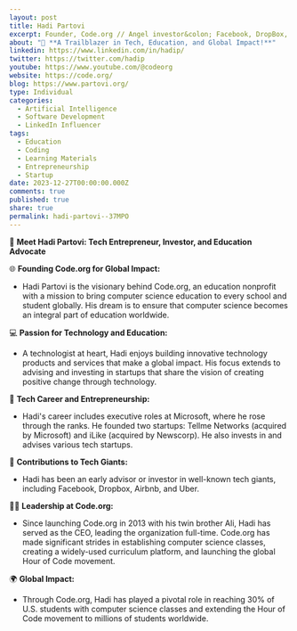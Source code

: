 ```yaml
---
layout: post
title: Hadi Partovi
excerpt: Founder, Code.org // Angel investor&colon; Facebook, DropBox, airbnb, Uber, etc // Boards&colon; Axon, MNTN.&newline;&newline;Talks about &hash;startups, &hash;technology, &hash;computerscience, and &hash;machinelearning
about: "🌟 **A Trailblazer in Tech, Education, and Global Impact!**"
linkedin: https://www.linkedin.com/in/hadip/
twitter: https://twitter.com/hadip
youtube: https://www.youtube.com/@codeorg
website: https://code.org/
blog: https://www.partovi.org/
type: Individual
categories:
  - Artificial Intelligence
  - Software Development
  - LinkedIn Influencer
tags:
  - Education
  - Coding
  - Learning Materials
  - Entrepreneurship
  - Startup
date: 2023-12-27T00:00:00.000Z
comments: true
published: true
share: true
permalink: hadi-partovi--37MPO
---
```

🚀 **Meet Hadi Partovi: Tech Entrepreneur, Investor, and Education Advocate**

🌐 **Founding Code.org for Global Impact:**
- Hadi Partovi is the visionary behind Code.org, an education nonprofit with a mission to bring computer science education to every school and student globally. His dream is to ensure that computer science becomes an integral part of education worldwide.

💻 **Passion for Technology and Education:**
- A technologist at heart, Hadi enjoys building innovative technology products and services that make a global impact. His focus extends to advising and investing in startups that share the vision of creating positive change through technology.

🚀 **Tech Career and Entrepreneurship:**
- Hadi's career includes executive roles at Microsoft, where he rose through the ranks. He founded two startups: Tellme Networks (acquired by Microsoft) and iLike (acquired by Newscorp). He also invests in and advises various tech startups.

👥 **Contributions to Tech Giants:**
- Hadi has been an early advisor or investor in well-known tech giants, including Facebook, Dropbox, Airbnb, and Uber.

👨‍💼 **Leadership at Code.org:**
- Since launching Code.org in 2013 with his twin brother Ali, Hadi has served as the CEO, leading the organization full-time. Code.org has made significant strides in establishing computer science classes, creating a widely-used curriculum platform, and launching the global Hour of Code movement.

🌍 **Global Impact:**
- Through Code.org, Hadi has played a pivotal role in reaching 30% of U.S. students with computer science classes and extending the Hour of Code movement to millions of students worldwide.



